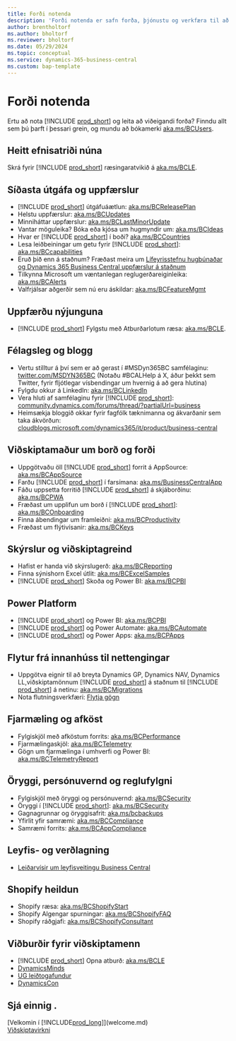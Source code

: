 ```yaml
---
title: Forði notenda
description: 'Forði notenda er safn forða, þjónustu og verkfæra til að nota Business Central.'
author: brentholtorf
ms.author: bholtorf
ms.reviewer: bholtorf
ms.date: 05/29/2024
ms.topic: conceptual
ms.service: dynamics-365-business-central
ms.custom: bap-template
---
```


# <a name="resources-for-users"></a>Forði notenda

Ertu að nota [!INCLUDE [prod_short](includes/prod_short.md)] og leita að viðeigandi forða? Finndu allt sem þú þarft í þessari grein, og mundu að bókamerki [aka.ms/BCUsers](https://aka.ms/BCUsers).

## <a name="hot-topics-right-now"></a>Heitt efnisatriði núna

Skrá fyrir [!INCLUDE [prod_short](includes/prod_short.md)] ræsingaratvikið á [aka.ms/BCLE](https://aka.ms/BCLE).

## <a name="latest-release-and-updates"></a>Síðasta útgáfa og uppfærslur

- [!INCLUDE [prod_short](includes/prod_short.md)] útgáfuáætlun: [aka.ms/BCReleasePlan](https://aka.ms/BCReleasePlan) 
- Helstu uppfærslur: [aka.ms/BCUpdates](https://aka.ms/BCUpdates)
- Minniháttar uppfærslur: [aka.ms/BCLastMinorUpdate](https://aka.ms/BCLastMinorUpdate) 
- Vantar möguleika? Bóka eða kjósa um hugmyndir um: [aka.ms/BCIdeas](https://aka.ms/BCIdeas) 
- Hvar er [!INCLUDE [prod_short](includes/prod_short.md)] í boði? [aka.ms/BCCountries](https://aka.ms/BCCountries)
- Lesa leiðbeiningar um getu fyrir [!INCLUDE [prod_short](includes/prod_short.md)]: [aka.ms/BCcapabilities](https://aka.ms/BCcapabilities)
- Eruð þið enn á staðnum? Fræðast meira um [Lífeyrisstefnu hugbúnaðar og Dynamics 365 Business Central uppfærslur á staðnum](/dynamics365/business-central/dev-itpro/terms/lifecycle-policy-on-premises)
- Tilkynna Microsoft um væntanlegan reglugerðareiginleika: [aka.ms/BCAlerts](https://aka.ms/BCAlerts)
- Valfrjálsar aðgerðir sem nú eru áskildar: [aka.ms/BCFeatureMgmt](https://aka.ms/BCFeatureMgmt)

## <a name="stay-up-to-date-on-whats-new"></a>Uppfærðu nýjunguna

-  [!INCLUDE [prod_short](includes/prod_short.md)] Fylgstu með Atburðarlotum ræsa: [aka.ms/BCLE](https://aka.ms/BCLE).

## <a name="social-and-blogs"></a>Félagsleg og blogg

- Vertu stilltur á því sem er að gerast í #MSDyn365BC samfélaginu: [twitter.com/MSDYN365BC](https://twitter.com/MSDYN365BC)  (Notaðu #BCALHelp á X, áður þekkt sem Twitter, fyrir fljótlegar vísbendingar um hvernig á að gera hlutina) 
- Fylgdu okkur á LinkedIn: [aka.ms/BCLinkedIn](https://aka.ms/BCLinkedIn)
- Vera hluti af samfélaginu fyrir [!INCLUDE [prod_short](includes/prod_short.md)]: [community.dynamics.com/forums/thread/?partialUrl=business](https://community.dynamics.com/forums/thread/?partialUrl=business) 
- Heimsækja bloggið okkar fyrir fagfólk tæknimanna og ákvarðanir sem taka ákvörðun: [cloudblogs.microsoft.com/dynamics365/it/product/business-central](https://www.microsoft.com/en-us/dynamics-365/blog/business-leader/product/dynamics-365-business-central/)

## <a name="customer-onboarding-and-resources"></a>Viðskiptamaður um borð og forði

- Uppgötvaðu öll [!INCLUDE [prod_short](includes/prod_short.md)] forrit á AppSource: [aka.ms/BCAppSource](https://appsource.microsoft.com/marketplace/apps?page=1&product=dynamics-365-business-central)
- Farðu [!INCLUDE [prod_short](includes/prod_short.md)] í farsímana: [aka.ms/BusinessCentralApp](https://aka.ms/BusinessCentralApp)
- Fáðu uppsetta forritið [!INCLUDE [prod_short](includes/prod_short.md)] á skjáborðinu: [aka.ms/BCPWA](https://aka.ms/BCPWA)
- Fræðast um upplifun um borð í [!INCLUDE [prod_short](includes/prod_short.md)]: [aka.ms/BCOnboarding](https://aka.ms/bconboarding)
- Finna ábendingar um framleiðni: [aka.ms/BCProductivity](https://aka.ms/BCProductivity) 
- Fræðast um flýtivísanir: [aka.ms/BCKeys](https://aka.ms/BCKeys)

## <a name="reporting-and-business-intelligence"></a>Skýrslur og viðskiptagreind

- Hafist er handa við skýrslugerð: [aka.ms/BCReporting](https://aka.ms/BCReporting)
- Finna sýnishorn Excel útlit: [aka.ms/BCExcelSamples](https://aka.ms/BCExcelSamples)
-  [!INCLUDE [prod_short](includes/prod_short.md)] Skoða og Power BI: [aka.ms/BCPBI](https://aka.ms/BCPBI)

## <a name="power-platform"></a>Power Platform

- [!INCLUDE [prod_short](includes/prod_short.md)] og Power BI: [aka.ms/BCPBI](https://aka.ms/BCPBI)
- [!INCLUDE [prod_short](includes/prod_short.md)] og Power Automate: [aka.ms/BCAutomate](https://aka.ms/BCAutomate) 
- [!INCLUDE [prod_short](includes/prod_short.md)] og Power Apps: [aka.ms/BCPApps](https://aka.ms/BCPApps)

## <a name="migrating-from-on-premises-to-online"></a>Flytur frá innanhúss til nettengingar

- Uppgötva eignir til að breyta Dynamics GP, Dynamics NAV, Dynamics LL,viðskiptamönnum [!INCLUDE [prod_short](includes/prod_short.md)]  á staðnum til [!INCLUDE [prod_short](includes/prod_short.md)] á netinu: [aka.ms/BCMigrations](https://aka.ms/BCMigrations)  
- Nota flutningsverkfæri: [Flytja gögn](/dynamics365/business-central/dev-itpro/administration/migrate-data) 

## <a name="telemetry-and-performance"></a>Fjarmæling og afköst

- Fylgiskjöl með afköstum forrits: [aka.ms/BCPerformance](https://aka.ms/BCPerformance)
- Fjarmælingaskjöl: [aka.ms/BCTelemetry](https://aka.ms/BCTelemetry) 
- Gögn um fjarmælinga í umhverfi og Power BI: [aka.ms/BCTelemetryReport](https://aka.ms/BCTelemetryReport) 

## <a name="security-privacy-and-compliance"></a>Öryggi, persónuvernd og reglufylgni

- Fylgiskjöl með öryggi og persónuvernd: [aka.ms/BCSecurity](https://aka.ms/BCSecurity) 
- Öryggi í [!INCLUDE [prod_short](includes/prod_short.md)]: [aka.ms/BCSecurity](https://aka.ms/BCSecurity)
- Gagnagrunnar og öryggisafrit: [aka.ms/bcbackups](https://aka.ms/BCBackups)
- Yfirlit yfir samræmi: [aka.ms/BCCompliance](https://aka.ms/BCCompliance)
- Samræmi forrits: [aka.ms/BCAppCompliance](https://aka.ms/BCAppCompliance)

## <a name="licensing-and-pricing"></a>Leyfis- og verðlagning

- [Leiðarvísir um leyfisveitingu Business Central](https://go.microsoft.com/fwlink/?LinkId=866544&clcid=0x409)

## <a name="shopify-integration"></a>Shopify heildun

- Shopify ræsa: [aka.ms/BCShopifyStart](https://aka.ms/BCShopifyStart)
- Shopify Algengar spurningar: [aka.ms/BCShopifyFAQ](https://aka.ms/BCShopifyFAQ)
- Shopify ráðgjafi: [aka.ms/BCShopifyConsultant](https://aka.ms/BCShopifyConsultant)

## <a name="events-for-customers"></a>Viðburðir fyrir viðskiptamenn

- [!INCLUDE [prod_short](includes/prod_short.md)] Opna atburð: [aka.ms/BCLE](https://aka.ms/BCLE)
- [DynamicsMinds](https://www.dynamicsminds.com/)
- [UG leiðtogafundur](https://www.summitna.com/)
- [DynamicsCon](https://dynamicscon.com/)

## <a name="see-also"></a>Sjá einnig .

[Velkomin í [!INCLUDE[prod_long](includes/prod_long.md)]](welcome.md)  
[Viðskiptavirkni](across-business-functionality.md)  
